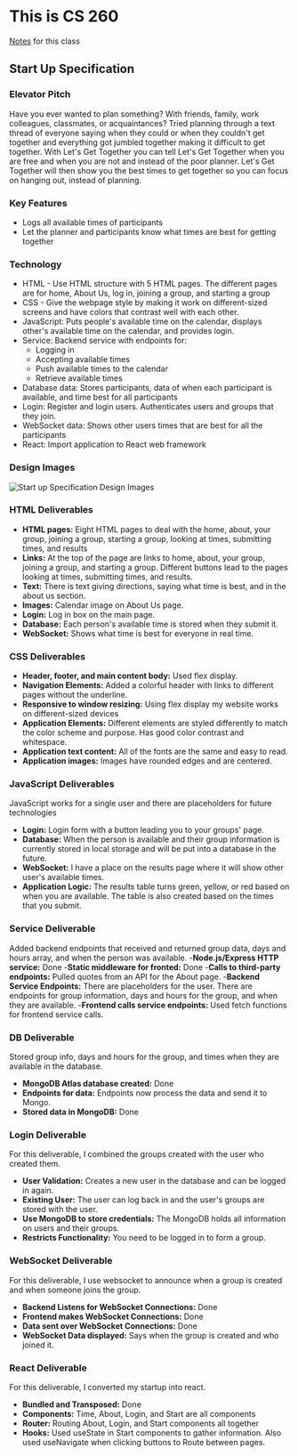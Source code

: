 # This is CS 260
[Notes](https://github.com/MarySeeley/cs260Fall2023/blob/main/notes.md) for this class

## Start Up Specification
### Elevator Pitch
Have you ever wanted to plan something? With friends, family, work colleagues, classmates, or acquaintances? Tried planning through a text thread of everyone saying when they could or when they couldn't get together and everything got jumbled together making it difficult to get together. With Let's Get Together you can tell Let's Get Together when you are free and when you are not and instead of the poor planner. Let's Get Together will then show you the best times to get together so you can focus on hanging out, instead of planning.

### Key Features
- Logs all available times of participants
- Let the planner and participants know what times are best for getting together

### Technology
- HTML - Use HTML structure with 5 HTML pages. The different pages are for home, About Us, log in, joining a group, and starting a group
- CSS - Give the webpage style by making it work on different-sized screens and have colors that contrast well with each other.
- JavaScript: Puts people's available time on the calendar, displays other's available time on the calendar, and provides login.
- Service: Backend service with endpoints for:
  - Logging in
  - Accepting available times
  - Push available times to the calendar
  - Retrieve available times
- Database data: Stores participants, data of when each participant is available, and time best for all participants
- Login: Register and login users. Authenticates users and groups that they join.
- WebSocket data: Shows other users times that are best for all the participants
- React: Import application to React web framework

### Design Images
![Start up Specification Design Images](https://github.com/MarySeeley/cs260Fall2023/assets/128410544/b63a26be-f03a-4bda-a52b-debdbefc2e9a)

### HTML Deliverables
- **HTML pages:** Eight HTML pages to deal with the home, about, your group, joining a group, starting a group, looking at times, submitting times, and results
- **Links:** At the top of the page are links to home, about, your group, joining a group, and starting a group. Different buttons lead to the pages looking at times, submitting times, and results.
- **Text:** There is text giving directions, saying what time is best, and in the about us section.
- **Images:** Calendar image on About Us page.
- **Login:** Log in box on the main page.
- **Database:** Each person's available time is stored when they submit it.
- **WebSocket:** Shows what time is best for everyone in real time.

### CSS Deliverables
- **Header, footer, and main content body:** Used flex display.
- **Navigation Elements:** Added a colorful header with links to different pages without the underline.
- **Responsive to window resizing:** Using flex display my website works on different-sized devices
- **Application Elements:** Different elements are styled differently to match the color scheme and purpose. Has good color contrast and whitespace.
- **Application text content:** All of the fonts are the same and easy to read.
- **Application images:** Images have rounded edges and are centered.

### JavaScript Deliverables
JavaScript works for a single user and there are placeholders for future technologies
- **Login:** Login form with a button leading you to your groups' page.
- **Database:** When the person is available and their group information is currently stored in local storage and will be put into a database in the future.
- **WebSocket:** I have a place on the results page where it will show other user's available times.
- **Application Logic:** The results table turns green, yellow, or red based on when you are available. The table is also created based on the times that you submit.

### Service Deliverable
Added backend endpoints that received and returned group data, days and hours array, and when the person was available.
-**Node.js/Express HTTP service:** Done
-**Static middleware for fronted:** Done
-**Calls to third-party endpoints:** Pulled quotes from an API for the About page.
-**Backend Service Endpoints:** There are placeholders for the user. There are endpoints for group information, days and hours for the group, and when they are available.
-**Frontend calls service endpoints:** Used fetch functions for frontend service calls.

### DB Deliverable
Stored group info, days and hours for the group, and times when they are available in the database.
- **MongoDB Atlas database created:** Done
- **Endpoints for data:** Endpoints now process the data and send it to Mongo.
- **Stored data in MongoDB:** Done

### Login Deliverable
For this deliverable, I combined the groups created with the user who created them.
- **User Validation:** Creates a new user in the database and can be logged in again.
- **Existing User:** The user can log back in and the user's groups are stored with the user.
- **Use MongoDB to store credentials:** The MongoDB holds all information on users and their groups.
- **Restricts Functionality:** You need to be logged in to form a group.

### WebSocket Deliverable
For this deliverable, I use websocket to announce when a group is created and when someone joins the group.
- **Backend Listens for WebSocket Connections:** Done
- **Frontend makes WebSocket Connections:** Done
- **Data sent over WebSocket Connections:** Done
- **WebSocket Data displayed:** Says when the group is created and who joined it.

### React Deliverable
For this deliverable, I converted my startup into react.
- **Bundled and Transposed:** Done
- **Components:** Time, About, Login, and Start are all components
- **Router:** Routing About, Login, and Start components all together
- **Hooks:** Used useState in Start components to gather information. Also used useNavigate when clicking buttons to Route between pages.
